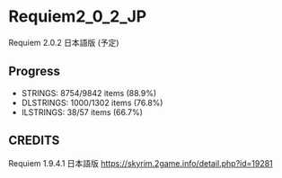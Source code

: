# Requiem2_0_2_JP
Requiem 2.0.2 日本語版 (予定)

## Progress
- STRINGS: 8754/9842 items (88.9%)
- DLSTRINGS: 1000/1302 items (76.8%)
- ILSTRINGS: 38/57 items (66.7%)

## CREDITS
Requiem 1.9.4.1 日本語版 https://skyrim.2game.info/detail.php?id=19281
